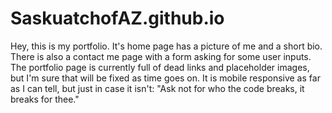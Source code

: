 # SaskuatchofAZ.github.io
Hey, this is my portfolio. It's home page has a picture of me and a short bio.
There is also a contact me page with a form asking for some user inputs.
The portfolio page is currently full of dead links and placeholder images, but 
I'm sure that will be fixed as time goes on. It is mobile responsive as far as I can tell,
but just in case it isn't: "Ask not for who the code breaks, it breaks for thee." 
